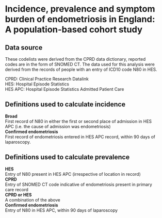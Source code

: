 # Incidence, prevalence and symptom burden of endometriosis in England: A population-based cohort study #

## Data source
These codelists were derived from the CPRD data dictionary, reported codes are in the form of SNOMED CT.
The data used for this analysis were derived from the records of people with an entry of ICD10 code N80 in HES.</br>

CPRD: Clinical Practice Research Datalink </br>
HES: Hospital Episode Statistics </br>
HES APC: Hospital Episode Statistics Admitted Patient Care </br>
## Definitions used to calculate incidence
**Broad**</br>
First record of N80 in either the first or second place of admission in HES APC (i.e. the cause of admission was endometriosis)</br>
**Confirmed endometriosis**</br>
First record of endometriosis entered in HES APC record, within 90 days of laparoscopy.</br>
## Definitions used to calculate prevalence</br>
**HES**</br>
Entry of N80 present in HES APC (irrespective of location in record)</br>
**CPRD**</br>
Entry of SNOMED CT code indicative of endometriosis present in primary care record</br>
**CPRD or HES**</br>
A combination of the above</br>
**Confirmed endometriosis**</br>
Entry of N80 in HES APC, within 90 days of laparoscopy</br>


